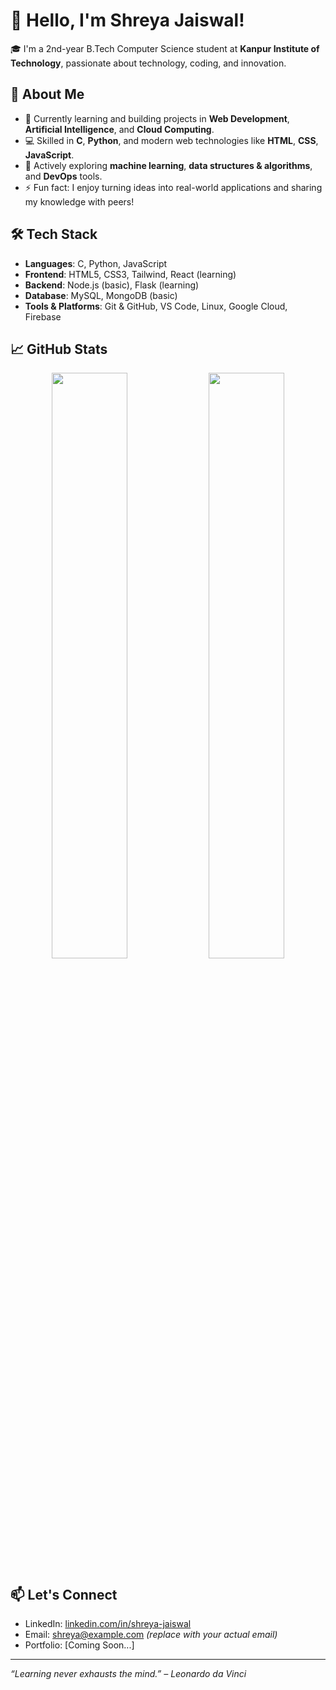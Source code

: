 # 👋 Hello, I'm Shreya Jaiswal!

🎓 I'm a 2nd-year B.Tech Computer Science student at **Kanpur Institute of Technology**, passionate about technology, coding, and innovation.

## 🚀 About Me

- 🔭 Currently learning and building projects in **Web Development**, **Artificial Intelligence**, and **Cloud Computing**.
- 💻 Skilled in **C**, **Python**, and modern web technologies like **HTML**, **CSS**, **JavaScript**.
- 🌱 Actively exploring **machine learning**, **data structures & algorithms**, and **DevOps** tools.
- ⚡ Fun fact: I enjoy turning ideas into real-world applications and sharing my knowledge with peers!

## 🛠️ Tech Stack

- **Languages**: C, Python, JavaScript
- **Frontend**: HTML5, CSS3, Tailwind, React (learning)
- **Backend**: Node.js (basic), Flask (learning)
- **Database**: MySQL, MongoDB (basic)
- **Tools & Platforms**: Git & GitHub, VS Code, Linux, Google Cloud, Firebase

## 📈 GitHub Stats

<p align="center">
  <img src="https://github-readme-stats.vercel.app/api?username=shreyajaiswal&show_icons=true&theme=radical" width="49%"/>
  <img src="https://github-readme-streak-stats.herokuapp.com/?user=shreyajaiswal&theme=radical" width="49%"/>
</p>

## 📫 Let's Connect

- LinkedIn: [linkedin.com/in/shreya-jaiswal](https://linkedin.com/in/shreya-jaiswal)
- Email: shreya@example.com *(replace with your actual email)*
- Portfolio: [Coming Soon...]

---

*“Learning never exhausts the mind.” – Leonardo da Vinci*
